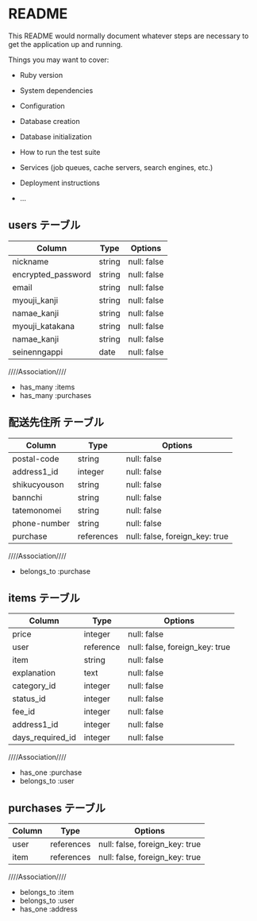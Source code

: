 # README

This README would normally document whatever steps are necessary to get the
application up and running.

Things you may want to cover:

* Ruby version

* System dependencies

* Configuration

* Database creation

* Database initialization

* How to run the test suite

* Services (job queues, cache servers, search engines, etc.)

* Deployment instructions

* ...

>>>>>>>>>>>>>>>>>>>>>


## users テーブル

| Column   | Type   | Options     |
| -------- | ------ | ----------- |
| nickname          | string | null: false |
| encrypted_password| string | null: false |
| email             | string | null: false | unique: true |
| myouji_kanji      | string | null: false |
| namae_kanji       | string | null: false |
| myouji_katakana   | string | null: false |
| namae_kanji       | string | null: false |
| seinenngappi      | date   | null: false |




////Association////

- has_many :items
- has_many :purchases

## 配送先住所 テーブル

| Column | Type   | Options     |
| ------ | ------ | ----------- |
| postal-code       | string | null: false |
| address1_id       | integer| null: false |
| shikucyouson      | string | null: false |
| bannchi           | string | null: false |
| tatemonomei       | string | null: false |
| phone-number      | string | null: false |
| purchase          | references | null: false, foreign_key: true |


////Association////

- belongs_to :purchase


## items テーブル

| Column | Type       | Options                        |
| ------ | ---------- | ------------------------------ |
| price           |integer    | null: false |
| user            | reference |null: false, foreign_key: true |
| item            | string    | null: false |
| explanation     | text      | null: false |
| category_id     | integer   | null: false |
| status_id       | integer   | null: false |
| fee_id          | integer   | null: false |
| address1_id     | integer   | null: false |
| days_required_id| integer   | null: false |


////Association////

- has_one    :purchase
- belongs_to :user



## purchases テーブル


| Column | Type   | Options     |
| ------ | ------ | ----------- |
| user  | references | null: false, foreign_key: true |
| item  | references | null: false, foreign_key: true |

////Association////

- belongs_to :item
- belongs_to :user
- has_one    :address